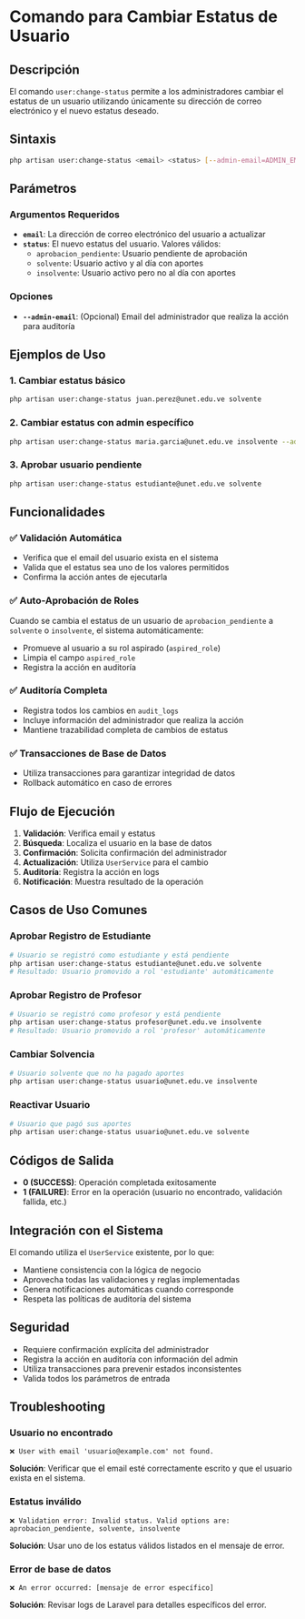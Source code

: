 # Comando para Cambiar Estatus de Usuario

## Descripción

El comando `user:change-status` permite a los administradores cambiar el estatus de un usuario utilizando únicamente su dirección de correo electrónico y el nuevo estatus deseado.

## Sintaxis

```bash
php artisan user:change-status <email> <status> [--admin-email=ADMIN_EMAIL]
```

## Parámetros

### Argumentos Requeridos

- **`email`**: La dirección de correo electrónico del usuario a actualizar
- **`status`**: El nuevo estatus del usuario. Valores válidos:
  - `aprobacion_pendiente`: Usuario pendiente de aprobación
  - `solvente`: Usuario activo y al día con aportes
  - `insolvente`: Usuario activo pero no al día con aportes

### Opciones

- **`--admin-email`**: (Opcional) Email del administrador que realiza la acción para auditoría

## Ejemplos de Uso

### 1. Cambiar estatus básico
```bash
php artisan user:change-status juan.perez@unet.edu.ve solvente
```

### 2. Cambiar estatus con admin específico
```bash
php artisan user:change-status maria.garcia@unet.edu.ve insolvente --admin-email=admin@unet.edu.ve
```

### 3. Aprobar usuario pendiente
```bash
php artisan user:change-status estudiante@unet.edu.ve solvente
```

## Funcionalidades

### ✅ Validación Automática
- Verifica que el email del usuario exista en el sistema
- Valida que el estatus sea uno de los valores permitidos
- Confirma la acción antes de ejecutarla

### ✅ Auto-Aprobación de Roles
Cuando se cambia el estatus de un usuario de `aprobacion_pendiente` a `solvente` o `insolvente`, el sistema automáticamente:
- Promueve al usuario a su rol aspirado (`aspired_role`)
- Limpia el campo `aspired_role`
- Registra la acción en auditoría

### ✅ Auditoría Completa
- Registra todos los cambios en `audit_logs`
- Incluye información del administrador que realiza la acción
- Mantiene trazabilidad completa de cambios de estatus

### ✅ Transacciones de Base de Datos
- Utiliza transacciones para garantizar integridad de datos
- Rollback automático en caso de errores

## Flujo de Ejecución

1. **Validación**: Verifica email y estatus
2. **Búsqueda**: Localiza el usuario en la base de datos
3. **Confirmación**: Solicita confirmación del administrador
4. **Actualización**: Utiliza `UserService` para el cambio
5. **Auditoría**: Registra la acción en logs
6. **Notificación**: Muestra resultado de la operación

## Casos de Uso Comunes

### Aprobar Registro de Estudiante
```bash
# Usuario se registró como estudiante y está pendiente
php artisan user:change-status estudiante@unet.edu.ve solvente
# Resultado: Usuario promovido a rol 'estudiante' automáticamente
```

### Aprobar Registro de Profesor
```bash
# Usuario se registró como profesor y está pendiente
php artisan user:change-status profesor@unet.edu.ve insolvente
# Resultado: Usuario promovido a rol 'profesor' automáticamente
```

### Cambiar Solvencia
```bash
# Usuario solvente que no ha pagado aportes
php artisan user:change-status usuario@unet.edu.ve insolvente
```

### Reactivar Usuario
```bash
# Usuario que pagó sus aportes
php artisan user:change-status usuario@unet.edu.ve solvente
```

## Códigos de Salida

- **0 (SUCCESS)**: Operación completada exitosamente
- **1 (FAILURE)**: Error en la operación (usuario no encontrado, validación fallida, etc.)

## Integración con el Sistema

El comando utiliza el `UserService` existente, por lo que:
- Mantiene consistencia con la lógica de negocio
- Aprovecha todas las validaciones y reglas implementadas
- Genera notificaciones automáticas cuando corresponde
- Respeta las políticas de auditoría del sistema

## Seguridad

- Requiere confirmación explícita del administrador
- Registra la acción en auditoría con información del admin
- Utiliza transacciones para prevenir estados inconsistentes
- Valida todos los parámetros de entrada

## Troubleshooting

### Usuario no encontrado
```
❌ User with email 'usuario@example.com' not found.
```
**Solución**: Verificar que el email esté correctamente escrito y que el usuario exista en el sistema.

### Estatus inválido
```
❌ Validation error: Invalid status. Valid options are: aprobacion_pendiente, solvente, insolvente
```
**Solución**: Usar uno de los estatus válidos listados en el mensaje de error.

### Error de base de datos
```
❌ An error occurred: [mensaje de error específico]
```
**Solución**: Revisar logs de Laravel para detalles específicos del error.
